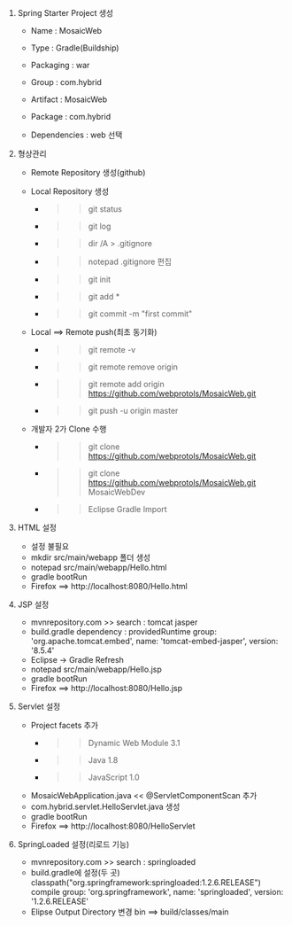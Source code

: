 
1. Spring Starter Project 생성

	- Name : MosaicWeb
	- Type : Gradle(Buildship)
	- Packaging : war
	- Group : com.hybrid
	- Artifact : MosaicWeb
	- Package : com.hybrid
	
	- Dependencies : web 선택

2. 형상관리
	- Remote Repository 생성(github)
	- Local Repository 생성
		- >> git status
		- >> git log
		- >> dir /A > .gitignore
		- >> notepad .gitignore 편집
		- >> git init
		- >> git add *
		- >> git commit -m "first commit"
	- Local ==> Remote push(최초 동기화)
		- >> git remote -v
		- >> git remote remove origin
		- >> git remote add origin https://github.com/webprotols/MosaicWeb.git
		- >> git push -u origin master

	
	- 개발자 2가 Clone 수행
		- >> git clone https://github.com/webprotols/MosaicWeb.git
		- >> git clone https://github.com/webprotols/MosaicWeb.git MosaicWebDev
		- >> Eclipse Gradle Import
	
3. HTML 설정
	- 설정 불필요
	- mkdir src/main/webapp 폴더 생성
	- notepad src/main/webapp/Hello.html
	- gradle bootRun
	- Firefox ==> http://localhost:8080/Hello.html
	
4. JSP 설정
	- mvnrepository.com >> search : tomcat jasper
	- build.gradle dependency : 
		providedRuntime group: 'org.apache.tomcat.embed', name: 'tomcat-embed-jasper', version: '8.5.4'
	- Eclipse -> Gradle Refresh	
	- notepad src/main/webapp/Hello.jsp
	- gradle bootRun
	- Firefox ==> http://localhost:8080/Hello.jsp	
	
5. Servlet 설정
	- Project facets 추가
		- >> Dynamic Web Module 3.1
		- >> Java 1.8
		- >> JavaScript 1.0
	- MosaicWebApplication.java << @ServletComponentScan 추가
	- com.hybrid.servlet.HelloServlet.java 생성
	- gradle bootRun
	- Firefox ==> http://localhost:8080/HelloServlet		
	
6. SpringLoaded 설정(리로드 기능)
	- mvnrepository.com >> search : springloaded
	- build.gradle에 설정(두 곳)
		classpath("org.springframework:springloaded:1.2.6.RELEASE")
		compile group: 'org.springframework', name: 'springloaded', version: '1.2.6.RELEASE'
	- Elipse Output Directory 변경
		bin ==> build/classes/main	
		
	
	
	
	
	
	
	
	
			
	
	
	
	
	
	
	
	